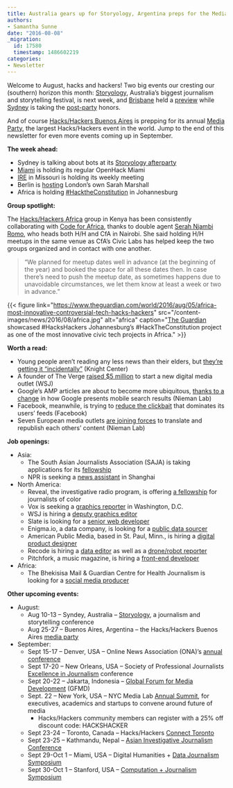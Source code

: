 ```yaml
---
title: Australia gears up for Storyology, Argentina preps for the Media Party
authors:
- Samantha Sunne
date: "2016-08-08"
_migration:
  id: 17580
  timestamp: 1486602219
categories:
- Newsletter
---
```


Welcome to August, hacks and hackers! Two big events our cresting our (southern) horizon this month: [Storyology][1], Australia&#8217;s biggest journalism and storytelling festival, is next week, and [Brisbane][2] held a [preview][3] while [Sydney][4] is taking the [post-party][5] honors.

And of course [Hacks/Hackers Buenos Aires][6] is prepping for its annual [Media Party][7], the largest Hacks/Hackers event in the world. Jump to the end of this newsletter for even more events coming up in September.

**The week ahead:**

  * Sydney is talking about bots at its [Storyology afterparty][5]
  * [Miami][8] is holding its regular OpenHack Miami
  * [IRE][9] in Missouri is holding its weekly meeting
  * Berlin is [hosting][10] London&#8217;s own Sarah Marshall
  * Africa is holding [#HacktheConstitution][11] in Johannesburg

**Group spotlight:**

The [Hacks/Hackers Africa][12] group in Kenya has been consistently collaborating with [Code for Africa][13], thanks to double agent [Serah Njambi Romo][14], who heads both H/H and CfA in Nairobi. She said holding H/H meetups in the same venue as CfA&#8217;s Civic Labs has helped keep the two groups organized and in contact with one another.

> &#8220;We planned for meetup dates well in advance (at the beginning of the year) and booked the space for all these dates then. In case there&#8217;s need to push the meetup date, as sometimes happens due to unavoidable circumstances, we let them know at least a week or two in advance.&#8221;

{{< figure link="https://www.theguardian.com/world/2016/aug/05/africa-most-innovative-controversial-tech-hacks-hackers" src="/content-images/news/2016/08/africa.jpg" alt="africa" caption="[The Guardian][15] showcased #‎HacksHackers‬ Johannesburg&#8217;s ‪#‎HackTheConstitution‬ project as one of the most innovative civic tech projects in Africa." >}}

**Worth a read:**

  * Young people aren&#8217;t reading any less news than their elders, but [they&#8217;re getting it &#8220;incidentally&#8221;][16] (Knight Center)
  * A founder of The Verge [raised $5 million][17] to start a new digital media outlet (WSJ)
  * Google&#8217;s AMP articles are about to become more ubiquitous, [thanks to a change][18] in how Google presents mobile search results (Nieman Lab)
  * Facebook, meanwhile, is trying to [reduce the clickbait][19] that dominates its users&#8217; feeds (Facebook)
  * Seven European media outlets [are joining forces][20] to translate and republish each others&#8217; content (Nieman Lab)

**Job openings:**

  * Asia:
      * The South Asian Journalists Association (SAJA) is taking applications for its [fellowship][21]
      * NPR is seeking a [news assistant][22] in Shanghai
  * North America:
      * Reveal, the investigative radio program, is offering [a fellowship][23] for journalists of color
      * Vox is seeking a [graphics reporter][24] in Washington, D.C.
      * WSJ is hiring a [deputy graphics editor][25]
      * Slate is looking for a [senior web developer][26]
      * Enigma.io, a data company, is looking for a [public data sourcer][27]
      * American Public Media, based in St. Paul, Minn., is hiring a [digital product designer][28]
      * Recode is hiring a [data editor][29] as well as a [drone/robot reporter][30]
      * Pitchfork, a music magazine, is hiring a [front-end developer][31]
  * Africa:
      * The Bhekisisa Mail & Guardian Centre for Health Journalism is looking for a [social media producer][32]

**Other upcoming events:**

  * August:
      * Aug 10-13 &#8211; Syndey, Australia &#8211; [Storyology][1], a journalism and storytelling conference
      * Aug 25-27 &#8211; Buenos Aires, Argentina &#8211; the Hacks/Hackers Buenos Aires [media party][33]
  * September:
      * Sept 15-17 &#8211; Denver, USA &#8211; Online News Association (ONA)&#8217;s [annual conference][34]
      * Sept 17-20 &#8211; New Orleans, USA &#8211; Society of Professional Journalists [Excellence in Journalism][35] conference
      * Sept 20-22 &#8211; Jakarta, Indonesia &#8211; [Global Forum for Media Development][36] (GFMD)
      * Sept. 22 &#8211; New York, USA &#8211; NYC Media Lab [Annual Summit][37], for executives, academics and startups to convene around future of media
          * Hacks/Hackers community members can register with a 25% off discount code: HACKSHACKER
      * Sept 23-24 &#8211; Toronto, Canada &#8211; Hacks/Hackers [Connect Toronto][38]
      * Sept 23-25 &#8211; Kathmandu, Nepal &#8211; [Asian Investigative Journalism Conference][39]
      * Sept 29-Oct 1 &#8211; Miami, USA &#8211; Digital Humanities + [Data Journalism Symposium][40]
      * Sept 30-Oct 1 &#8211; Stanford, USA &#8211; [Computation + Journalism Symposium][41]

 [1]: http://www.walkleys.com/storyology16/
 [2]: http://www.meetup.com/Hacks-Hackers-Brisbane/
 [3]: http://www.meetup.com/Hacks-Hackers-Brisbane/events/232248345/
 [4]: http://www.meetup.com/Hacks-Hackers-Sydney/
 [5]: http://www.meetup.com/Hacks-Hackers-Sydney/events/232854777/
 [6]: http://www.meetup.com/HacksHackersBA/
 [7]: http://mediaparty.info/
 [8]: http://www.meetup.com/Hacks-Hackers-Miami/
 [9]: http://www.meetup.com/hackshackersIRE/
 [10]: http://www.meetup.com/Hacks-Hackers-Berlin/events/233190431/
 [11]: http://www.meetup.com/HacksHackersAfrica/events/233114871/
 [12]: https://twitter.com/HHAfrica
 [13]: https://twitter.com/Code4Africa
 [14]: https://twitter.com/CallMeAlien
 [15]: https://www.theguardian.com/world/2016/aug/05/africa-most-innovative-controversial-tech-hacks-hackers
 [16]: https://knightcenter.utexas.edu/blog/00-17344-%E2%80%9Cincidental-news%E2%80%9D-new-way-young-people-consume-information
 [17]: http://www.wsj.com/articles/joshua-topolsky-former-verge-editor-raises-funding-for-digital-media-venture-1470045600
 [18]: http://www.niemanlab.org/2016/08/google-amp-is-about-to-become-a-much-bigger-deal-showing-up-in-everybodys-mobile-search-results/
 [19]: http://newsroom.fb.com/news/2016/08/news-feed-fyi-further-reducing-clickbait-in-feed/?utm_source=API+Need+to+Know+newsletter&utm_campaign=058200e1a5-Need_to_Know_August_5_20168_5_2016&utm_medium=email&utm_term=0_e3bf78af04-058200e1a5-38065925
 [20]: http://www.niemanlab.org/2016/08/european-publishers-are-teaming-together-to-translate-the-news-to-reach-broader-audiences/
 [21]: http://ijnet.org/en/opportunities/saja-reporting-fellowship-accepting-entries-south-asia
 [22]: http://careerservices.nyujournalism.org/job/2016-08-02/news-assistant-for-npr-in-shanghai/%27
 [23]: https://www.revealnews.org/job-opportunities/reveal-investigative-fellowship/
 [24]: https://boards.greenhouse.io/voxmedia/jobs/240772?gh_jid=240772#.V6OiR5MrJsN
 [25]: http://dowjones.jobs/new-york-ny/deputy-graphics-director/C8B4E708804A432584F52EA5CA6DECE6/job/
 [26]: http://www.slate.com/articles/news_and_politics/slate_fare/2008/04/a_job_for_you_at_slate.html#accordion-sr-web-developer
 [27]: http://enigma.io/position-detail/?id=251448
 [28]: https://americanpublicmedia.applicantpro.com/jobs/405565.html?designernews
 [29]: https://boards.greenhouse.io/voxmedia/jobs/255520?gh_jid=255520#.V6OsZJMrJsN
 [30]: http://talkingbiznews.com/biz-news-help-wanted/recode-seeks-drones-robots-reporter/
 [31]: https://gist.github.com/mattdennewitz/eccc251e3868055ae48e66073af93dc2
 [32]: http://www.journalism.co.za/blog/bhekisisa-mail-guardian-centre-health-journalism-dynamic-social-media-content-producer/
 [33]: http://www.mediaparty.info/2016/
 [34]: http://ona16.journalists.org/
 [35]: http://excellenceinjournalism.org/
 [36]: http://gfmd.info/en/site/news/882/Get-ready-for-the-2016-Jakarta-World-Forum-for-Media-Development.htm
 [37]: http://summit.nycmedialab.org/
 [38]: http://connect.hackshackers.com/events/toronto
 [39]: http://2016.uncoveringasia.org/
 [40]: http://dhdjmiami.com/
 [41]: http://journalism.stanford.edu/cj2016/
